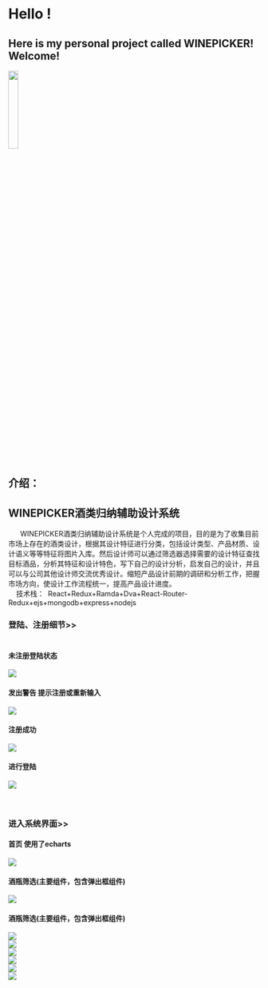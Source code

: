 # Hello ! 
##  Here is my personal project called **WINEPICKER**! Welcome!
<img src="https://github.com/bjtuwanghui/mywinepicker/raw/master/images_introduction/logo.png?raw=true" width="20%" height="20%">

## 介绍：
   ## WINEPICKER酒类归纳辅助设计系统<br/> ##
     &nbsp;&nbsp;WINEPICKER酒类归纳辅助设计系统是个人完成的项目，目的是为了收集目前市场上存在的酒类设计，根据其设计特征进行分类，包括设计类型、产品材质、设计语义等等特征将图片入库。然后设计师可以通过筛选器选择需要的设计特征查找目标酒品，分析其特征和设计特色，写下自己的设计分析，启发自己的设计，并且可以与公司其他设计师交流优秀设计。缩短产品设计前期的调研和分析工作，把握市场方向，使设计工作流程统一，提高产品设计进度。<br/>
     技术栈：  &nbsp;React+Redux+Ramda+Dva+React-Router-Redux+ejs+mongodb+express+nodejs<br/>
### 登陆、注册细节>><br/>  
#### 未注册登陆状态
<img src="https://github.com/bjtuwanghui/mywinepicker/blob/master/images_introduction/%E7%99%BB%E9%99%861.png?raw=true"><br/>
#### 发出警告 提示注册或重新输入
<img src="https://github.com/bjtuwanghui/mywinepicker/blob/master/images_introduction/%E7%99%BB%E9%99%862.png?raw=true"><br/>
#### 注册成功
<img src="https://github.com/bjtuwanghui/mywinepicker/raw/master/images_introduction/%E6%B3%A8%E5%86%8C1.png?raw=true"><br/>
#### 进行登陆
<img src="https://github.com/bjtuwanghui/mywinepicker/raw/master/images_introduction/%E6%B3%A8%E5%86%8C2.png?raw=true"><br/>
<br/>
<br/>
### 进入系统界面>><br/> 
#### 首页 使用了echarts
<img src="https://github.com/bjtuwanghui/mywinepicker/blob/master/images_introduction/%E7%B3%BB%E7%BB%9F1.png?raw=true"><br/>
#### 酒瓶筛选(主要组件，包含弹出框组件)
<img src="https://github.com/bjtuwanghui/mywinepicker/blob/master/images_introduction/%E7%B3%BB%E7%BB%9F2.png?raw=true"><br/>
#### 酒瓶筛选(主要组件，包含弹出框组件)
<img src="https://github.com/bjtuwanghui/mywinepicker/blob/master/images_introduction/%E7%B3%BB%E7%BB%9F3.png?raw=true"><br/>
<img src="https://github.com/bjtuwanghui/mywinepicker/blob/master/images_introduction/%E7%B3%BB%E7%BB%9F4.png?raw=true"><br/>
<img src="https://github.com/bjtuwanghui/mywinepicker/blob/master/images_introduction/%E7%B3%BB%E7%BB%9F5.png?raw=true"><br/>
<img src="https://github.com/bjtuwanghui/mywinepicker/blob/master/images_introduction/%E7%B3%BB%E7%BB%9F6.png?raw=true"><br/>
<img src="https://github.com/bjtuwanghui/mywinepicker/blob/master/images_introduction/%E7%B3%BB%E7%BB%9F7.png?raw=true"><br/>
<img src="https://github.com/bjtuwanghui/mywinepicker/blob/master/images_introduction/%E7%B3%BB%E7%BB%9F8.png?raw=true"><br/>
